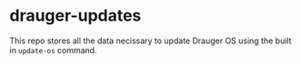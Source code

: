 # drauger-updates
This repo stores all the data necissary to update Drauger OS using the built in `update-os` command.

